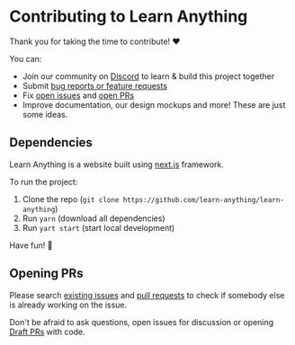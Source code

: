 # Contributing to Learn Anything

Thank you for taking the time to contribute! ♥️

You can:

- Join our community on [Discord](https://discord.gg/KKYdWjt) to learn & build this project together
- Submit [bug reports or feature requests](../../issues/new/choose)
- Fix [open issues](../../issues) and [open PRs](https://help.github.com/en/github/collaborating-with-issues-and-pull-requests/creating-a-pull-request)
- Improve documentation, our design mockups and more! These are just some ideas.

## Dependencies

Learn Anything is a website built using [next.js](https://nextjs.org) framework.

To run the project:

1. Clone the repo (`git clone https://github.com/learn-anything/learn-anything`)
2. Run `yarn` (download all dependencies)
3. Run `yart start` (start local development)

Have fun! 🚀

## Opening PRs

Please search [existing issues](../../issues/) and [pull requests](../../pulls/) to check if somebody else is already working on the issue.

Don't be afraid to ask questions, open issues for discussion or opening [Draft PRs](https://github.blog/2019-02-14-introducing-draft-pull-requests/) with code.
